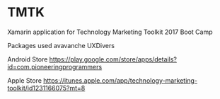 # TMTK
Xamarin application for Technology Marketing Toolkit 2017 Boot Camp

Packages used
avavanche 
UXDivers

Android Store
https://play.google.com/store/apps/details?id=com.pioneeringprogrammers

Apple Store
https://itunes.apple.com/app/technology-marketing-toolkit/id1231166075?mt=8

